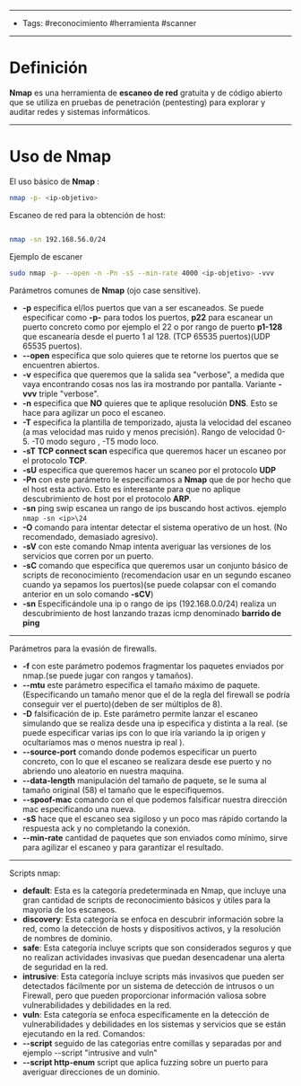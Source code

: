 --------------------------------------

- Tags: #reconocimiento #herramienta #scanner 

----
# Definición

**Nmap** es una herramienta de **escaneo de red** gratuita y de código abierto que se utiliza en pruebas de penetración (pentesting) para explorar y auditar redes y sistemas informáticos.

---

# Uso de Nmap

El uso básico de **Nmap** :
```bash
nmap -p- <ip-objetivo>
```

Escaneo de red para la obtención de host:
```bash

nmap -sn 192.168.56.0/24

```

Ejemplo de escaner
```bash
sudo nmap -p- --open -n -Pn -sS --min-rate 4000 <ip-objetivo> -vvv

```

Parámetros comunes de **Nmap** (ojo case sensitive).
- **-p** especifica el/los puertos que van a ser escaneados. Se puede especificar como **-p-** para todos los puertos, **p22** para escanear un puerto concreto como por ejemplo el 22 o por rango de puerto **p1-128** que escanearía desde el puerto 1 al 128. (TCP 65535 puertos)(UDP 65535 puertos).
- **--open** especifica que solo quieres que te retorne los puertos que se encuentren abiertos.
- **-v** especifica que queremos que la salida sea "verbose", a medida que vaya encontrando cosas nos las ira mostrando por pantalla. Variante **-vvv** triple "verbose".
- **-n** especifica que **NO** quieres que te aplique resolución **DNS**. Esto se hace para agilizar un poco el escaneo.
- **-T** especifica la plantilla de temporizado, ajusta la velocidad del escaneo (a mas velocidad mas ruido y menos precisión). Rango de velocidad 0-5. -T0 modo seguro , -T5 modo loco.
- **-sT** **TCP connect scan** especifica que queremos hacer un escaneo por el protocolo **TCP**.
- **-sU** especifica que queremos hacer un scaneo por el protocolo **UDP**
- **-Pn** con este parámetro le especificamos a **Nmap** que de por hecho que el host esta activo. Esto es interesante para que no aplique descubrimiento de host por el protocolo **ARP**. 
- **-sn** ping swip escanea un rango de ips buscando host activos. ejemplo ``nmap -sn <ip>\24``
- **-O** comando para intentar detectar el sistema operativo de un host. (No recomendado, demasiado agresivo).
- **-sV** con este comando Nmap intenta averiguar las versiones de los servicios que corren por un puerto.
- **-sC** comando que especifica que queremos usar un conjunto básico de scripts de reconocimiento (recomendacion usar en un segundo escaneo cuando ya sepamos los puertos)(se puede colapsar con el comando anterior en un solo comando **-sCV**)  
- **-sn** Especificándole una ip o rango de ips (192.168.0.0/24) realiza un descubrimiento de host lanzando trazas icmp denominado **barrido de ping** 

---
Parámetros para la evasión de firewalls.
- **-f** con este parámetro podemos fragmentar los paquetes enviados por nmap.(se puede jugar con rangos y tamaños).
- **--mtu** este parámetro especifica el tamaño máximo de paquete. (Especificando un tamaño menor que el de la regla del firewall se podría conseguir ver el puerto)(deben de ser múltiplos de 8).
- **-D** falsificación de ip. Este parámetro permite lanzar el escaneo simulando que se realiza desde una ip especifica y distinta a la real. (se puede especificar varias ips con lo que iría variando la ip origen y ocultaríamos mas o menos nuestra ip real ).
- **--source-port** comando donde podemos especificar un puerto concreto, con lo que el escaneo se realizara desde ese puerto y no abriendo uno aleatorio en nuestra maquina.
- **--data-length** manipulación del tamaño de paquete, se le suma al tamaño original (58) el tamaño que le especifiquemos.
- **--spoof-mac** comando con el que podemos falsificar nuestra dirección mac especificando una nueva.
- **-sS** hace que el escaneo sea sigiloso y un poco mas rápido cortando la respuesta ack y no completando la conexión.
- **--min-rate** cantidad de paquetes que son enviados como mínimo, sirve para agilizar el escaneo y para garantizar el resultado.

---
Scripts nmap:
- **default**: Esta es la categoría predeterminada en Nmap, que incluye una gran cantidad de scripts de reconocimiento básicos y útiles para la mayoría de los escaneos.
- **discovery**: Esta categoría se enfoca en descubrir información sobre la red, como la detección de hosts y dispositivos activos, y la resolución de nombres de dominio.
- **safe**: Esta categoría incluye scripts que son considerados seguros y que no realizan actividades invasivas que puedan desencadenar una alerta de seguridad en la red.
- **intrusive**: Esta categoría incluye scripts más invasivos que pueden ser detectados fácilmente por un sistema de detección de intrusos o un Firewall, pero que pueden proporcionar información valiosa sobre vulnerabilidades y debilidades en la red.
- **vuln**: Esta categoría se enfoca específicamente en la detección de vulnerabilidades y debilidades en los sistemas y servicios que se están ejecutando en la red.
Comandos:
- **--script** seguido de las categorias entre comillas y separadas por and ejemplo --script "intrusive and vuln"
- **--script http-enum** script que aplica fuzzing sobre un puerto para averiguar direcciones de un dominio.